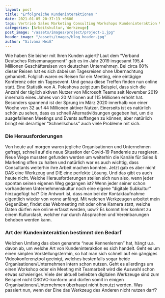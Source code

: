 ```yaml
---
layout: post
title: "Erfolgreiche Kundeninteraktionen "
date: 2021-01-05 20:37:13 +0600
tags: Vertrieb Sales Marketing Consulting Workshops Kundeninteraktion Vorstellungstermin
categories: [Arbeitskultur, Werkzeuge]
post_image: "/assets/images/project/project-1.jpg"
header_image: "/assets/images/blog_header.jpg"
author: "Silvana Heiß"
---
```

Wie haben Sie bisher mit Ihren Kunden agiert? Laut dem “Verband Deutsches Reisemanagement” gab es im Jahr 2019 insgesamt 195,4 Millionen Geschäftsreisen von deutschen Unternehmen. Bei circa 60% dieser Reisen hat es sich dabei um Tagesreisen ohne Übernachtung gehandelt. Folglich waren es Reisen für ein Meeting, eine eintägige Konferenz oder ein Tagesevent. Und genau diese Treffen finden nun online statt. Eine Statistik von A. Poleshova zeigt zum Beispiel, dass sich die Anzahl der täglich aktiven Nutzer von Microsoft Teams seit November 2019 innerhalb eines Jahres von 20 Millionen auf 115 Millionen erhöht hat. Besonders spannend ist der Sprung im März 2020 innerhalb von einer Woche von 32 auf 44 Millionen aktiver Nutzer. Einerseits ist es natürlich schön zu sehen, dass es schnell Alternativlösungen gegeben hat, um die ausgefallenen Meetings und Events auffangen zu können, aber natürlich bringt ein derartiger “Schnellschuss” auch viele Probleme mit sich. 

### Die Herausforderungen 
Von heute auf morgen waren jegliche Organisationen und Unternehmen gefragt, schnell auf die neue Situation der Covid-19 Pandemie zu reagieren. Neue Wege mussten gefunden werden um weiterhin die Kanäle für Sales & Marketing offen zu halten und natürlich war es auch wichtig, dass Consultants weiterhin ihre Arbeit machen konnten. Jetzt gab es aber nicht DAS eine Werkzeug und DIE eine perfekte Lösung. Und das gibt es auch heute nicht. Welche Herausforderungen stellen sich nun also, wenn jeder spontan seinen eigenen Weg gegangen ist? Wenn jeder seiner schon vorhandenen Unternehmenskultur noch eine eigene “digitale Subkultur” hinzugefügt hat? Die Antwort ist, dass man bei der Kontaktaufnahme eigentlich wieder von vorne anfängt. Mit welchen Werkzeugen arbeitet mein Gegenüber, findet das Webmeeting mit oder ohne Kamera statt, welche Daten dürfen wie online erfasst werden, usw.? Es kommt hier konkret zu einem Kulturclash, welcher nur durch Absprachen und Vereinbarungen behoben werden kann. 

### Art der Kundeninteraktion bestimmt den Bedarf 
Welchen Umfang das oben genannte “neue Kennenlernen” hat, hängt u.a. davon ab, um welche Art von Kundeninteraktion es sich handelt. Geht es um einen simplen Vorstellungstermin, so hat man sich schnell auf ein gängiges Videokonferenztool geeinigt, welches bestenfalls sogar beide Organisationen/Unternehmen intern schon nutzen. Geht es allerdings um einen Workshop oder ein Meeting mit Teamarbeit wird die Auswahl schon etwas schwieriger. Viele der aktuell beliebten digitalen Werkzeuge sind zum Beispiel nicht DSGVO-konform und dürfen somit in einigen Organisationen/Unternehmen überhaupt nicht benutzt werden. Was passiert nun, wenn der Eine das Werkzeug des Anderen nicht nutzen darf? 